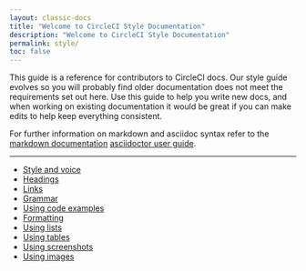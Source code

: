 ```yaml
---
layout: classic-docs
title: "Welcome to CircleCI Style Documentation"
description: "Welcome to CircleCI Style Documentation"
permalink: style/
toc: false
---
```


This guide is a reference for contributors to CircleCI docs. Our style guide evolves so you will probably find older documentation does not meet the requirements set out here. Use this guide to help you write new docs, and when working on existing documentation it would be great if you can make edits to help keep everything consistent.

For further information on markdown and asciidoc syntax refer to the [markdown documentation](https://daringfireball.net/projects/markdown/syntaxor) [asciidoctor user guide](https://asciidoctor.org/docs/user-manual/).

<hr class="hidden-xs" />

<div>
  <ul>
    <li><a href="{{ site.baseurl }}/style/style-voice/">Style and voice</a></li>
    <li><a href="{{ site.baseurl }}/style/style-headings/">Headings</a></li>
    <li><a href="{{ site.baseurl }}/style/style-links/">Links</a></li>
    <li><a href="{{ site.baseurl }}/style/style-grammar/">Grammar</a></li>
    <li><a href="{{ site.baseurl }}/style/style-code/">Using code examples</a></li>
    <li><a href="{{ site.baseurl }}/style/style-formatting/">Formatting</a></li>
    <li><a href="{{ site.baseurl }}/style/style-lists/">Using lists</a></li>
    <li><a href="{{ site.baseurl }}/style/style-tables/">Using tables</a></li>
    <li><a href="{{ site.baseurl }}/style/style-screenshots/">Using screenshots</a></li>
    <li><a href="{{ site.baseurl }}/style/style-images/">Using images</a></li>
  <ul>
</div>
  